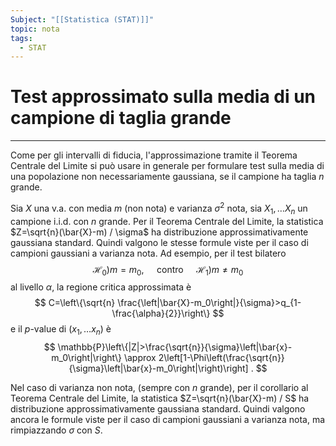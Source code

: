```yaml
---
Subject: "[[Statistica (STAT)]]"
topic: nota
tags:
  - STAT
---
```

# Test approssimato sulla media di un campione di taglia grande
---
Come per gli intervalli di fiducia, l'approssimazione tramite il Teorema Centrale del Limite si può usare in generale per formulare test sulla media di una popolazione non necessariamente gaussiana, se il campione ha taglia $n$ grande.

Sia $X$ una v.a. con media $m$ (non nota) e varianza $\sigma^2$ nota, sia $X_1, \ldots X_n$ un campione i.i.d. con $n$ grande. Per il Teorema Centrale del Limite, la statistica $Z=\sqrt{n}(\bar{X}-m) / \sigma$ ha distribuzione approssimativamente gaussiana standard. Quindi valgono le stesse formule viste per il caso di campioni gaussiani a varianza nota. Ad esempio, per il test bilatero
$$
\left.\left.\mathscr{H}_0\right) m=m_0, \quad \text { contro } \quad \mathscr{H}_1\right) m \neq m_0
$$
al livello $\alpha$, la regione critica approssimata è
$$
C=\left\{\sqrt{n} \frac{\left|\bar{X}-m_0\right|}{\sigma}>q_{1-\frac{\alpha}{2}}\right\}
$$
e il $p$-value di $\left(x_1, \ldots x_n\right)$ è
$$
\mathbb{P}\left\{|Z|>\frac{\sqrt{n}}{\sigma}\left|\bar{x}-m_0\right|\right\} \approx 2\left[1-\Phi\left(\frac{\sqrt{n}}{\sigma}\left|\bar{x}-m_0\right|\right)\right] .
$$

Nel caso di varianza non nota, (sempre con $n$ grande), per il corollario al Teorema Centrale del Limite, la statistica $Z=\sqrt{n}(\bar{X}-m) / S$ ha distribuzione approssimativamente gaussiana standard. Quindi valgono ancora le formule viste per il caso di campioni gaussiani a varianza nota, ma rimpiazzando $\sigma$ con $S$.